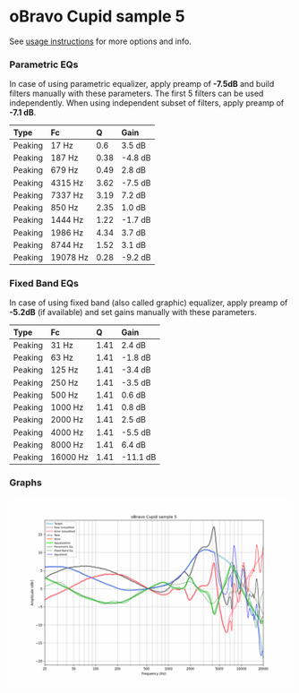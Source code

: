 # oBravo Cupid sample 5
See [usage instructions](https://github.com/jaakkopasanen/AutoEq#usage) for more options and info.

### Parametric EQs
In case of using parametric equalizer, apply preamp of **-7.5dB** and build filters manually
with these parameters. The first 5 filters can be used independently.
When using independent subset of filters, apply preamp of **-7.1 dB**.

| Type    | Fc       |    Q | Gain    |
|:--------|:---------|:-----|:--------|
| Peaking | 17 Hz    | 0.6  | 3.5 dB  |
| Peaking | 187 Hz   | 0.38 | -4.8 dB |
| Peaking | 679 Hz   | 0.49 | 2.8 dB  |
| Peaking | 4315 Hz  | 3.62 | -7.5 dB |
| Peaking | 7337 Hz  | 3.19 | 7.2 dB  |
| Peaking | 850 Hz   | 2.35 | 1.0 dB  |
| Peaking | 1444 Hz  | 1.22 | -1.7 dB |
| Peaking | 1986 Hz  | 4.34 | 3.7 dB  |
| Peaking | 8744 Hz  | 1.52 | 3.1 dB  |
| Peaking | 19078 Hz | 0.28 | -9.2 dB |

### Fixed Band EQs
In case of using fixed band (also called graphic) equalizer, apply preamp of **-5.2dB**
(if available) and set gains manually with these parameters.

| Type    | Fc       |    Q | Gain     |
|:--------|:---------|:-----|:---------|
| Peaking | 31 Hz    | 1.41 | 2.4 dB   |
| Peaking | 63 Hz    | 1.41 | -1.8 dB  |
| Peaking | 125 Hz   | 1.41 | -3.4 dB  |
| Peaking | 250 Hz   | 1.41 | -3.5 dB  |
| Peaking | 500 Hz   | 1.41 | 0.6 dB   |
| Peaking | 1000 Hz  | 1.41 | 0.8 dB   |
| Peaking | 2000 Hz  | 1.41 | 2.5 dB   |
| Peaking | 4000 Hz  | 1.41 | -5.5 dB  |
| Peaking | 8000 Hz  | 1.41 | 6.4 dB   |
| Peaking | 16000 Hz | 1.41 | -11.1 dB |

### Graphs
![](./oBravo%20Cupid%20sample%205.png)